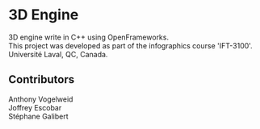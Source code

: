 # 3D Engine

3D engine write in C++ using OpenFrameworks.  
This project was developed as part of the infographics course 'IFT-3100'.  
Université Laval, QC, Canada.

## Contributors
Anthony Vogelweid  
Joffrey Escobar  
Stéphane Galibert
